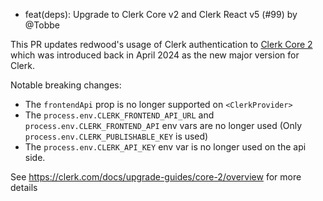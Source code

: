 - feat(deps): Upgrade to Clerk Core v2 and Clerk React v5 (#99) by @Tobbe

This PR updates redwood's usage of Clerk authentication to [Clerk Core 2](https://clerk.com/docs/upgrade-guides/core-2/overview) which was introduced back in April 2024 as the new major version for Clerk.

Notable breaking changes:
- The `frontendApi` prop is no longer supported on `<ClerkProvider>`
- The `process.env.CLERK_FRONTEND_API_URL` and `process.env.CLERK_FRONTEND_API` env vars are no longer used (Only `process.env.CLERK_PUBLISHABLE_KEY` is used)
- The `process.env.CLERK_API_KEY` env var is no longer used on the api side.

See https://clerk.com/docs/upgrade-guides/core-2/overview for more details
